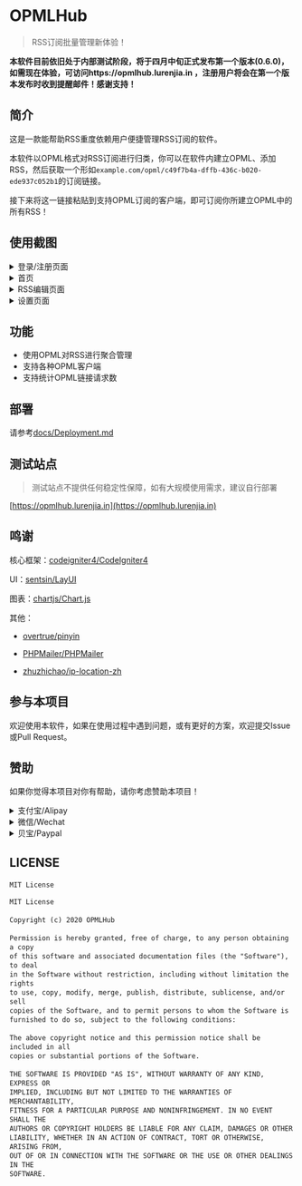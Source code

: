 # OPMLHub

> RSS订阅批量管理新体验！

**本软件目前依旧处于内部测试阶段，将于四月中旬正式发布第一个版本(0.6.0)，如需现在体验，可访问https://opmlhub.lurenjia.in ，注册用户将会在第一个版本发布时收到提醒邮件！感谢支持！**

## 简介

这是一款能帮助RSS重度依赖用户便捷管理RSS订阅的软件。

本软件以OPML格式对RSS订阅进行归类，你可以在软件内建立OPML、添加RSS，然后获取一个形如`example.com/opml/c49f7b4a-dffb-436c-b020-ede937c052b1`的订阅链接。

接下来将这一链接粘贴到支持OPML订阅的客户端，即可订阅你所建立OPML中的所有RSS！

## 使用截图

<details>
  <summary>登录/注册页面</summary>
  <img src="https://raw.githubusercontent.com/LuRenJiasWorld/OPMLHub/master/images/snapshot_login.png" width="600" />
</details>

<details>
  <summary>首页</summary>
  <img src="https://raw.githubusercontent.com/LuRenJiasWorld/OPMLHub/master/images/snapshot_homepage.png" width="600" />
</details>

<details>
  <summary>RSS编辑页面</summary>
    <img src="https://raw.githubusercontent.com/LuRenJiasWorld/OPMLHub/master/images/snapshot_rss_edit.png" width="600" />
</details>

<details>
  <summary>设置页面</summary>
      <img src="https://raw.githubusercontent.com/LuRenJiasWorld/OPMLHub/master/images/snapshot_settings.png" width="600" />
</details>

## 功能

- 使用OPML对RSS进行聚合管理
- 支持各种OPML客户端
- 支持统计OPML链接请求数

## 部署

请参考[docs/Deployment.md](https://github.com/LuRenJiasWorld/OPMLHub/blob/master/docs/Deployment.md)

## 测试站点

> 测试站点不提供任何稳定性保障，如有大规模使用需求，建议自行部署

[https://opmlhub.lurenjia.in](https://opmlhub.lurenjia.in)

## 鸣谢

核心框架：[codeigniter4/CodeIgniter4](https://github.com/codeigniter4/CodeIgniter4)

UI：[sentsin/LayUI](https://github.com/sentsin/layui)

图表：[chartjs/Chart.js](https://github.com/chartjs/Chart.js)

其他：

- [overtrue/pinyin](https://github.com/overtrue/pinyin)

- [PHPMailer/PHPMailer](https://github.com/PHPMailer/PHPMailer)

- [zhuzhichao/ip-location-zh](https://github.com/zhuzhichao/ip-location-zh)

## 参与本项目

欢迎使用本软件，如果在使用过程中遇到问题，或有更好的方案，欢迎提交Issue或Pull Request。

## 赞助

如果你觉得本项目对你有帮助，请你考虑赞助本项目！

<details>
  <summary>支付宝/Alipay</summary>
      <img src="https://raw.githubusercontent.com/LuRenJiasWorld/OPMLHub/master/images/donate_alipay.png" width="600" />
</details>

<details>
  <summary>微信/Wechat</summary>
      <img src="https://raw.githubusercontent.com/LuRenJiasWorld/OPMLHub/master/images/donate_wechat.png" width="600" />
</details>

<details>
  <summary>贝宝/Paypal</summary>
  <a href="https://www.paypal.me/lurenjia" target="_blank">https://www.paypal.me/lurenjia</a>
</details>

## LICENSE

`MIT License`

```
MIT License

Copyright (c) 2020 OPMLHub

Permission is hereby granted, free of charge, to any person obtaining a copy
of this software and associated documentation files (the "Software"), to deal
in the Software without restriction, including without limitation the rights
to use, copy, modify, merge, publish, distribute, sublicense, and/or sell
copies of the Software, and to permit persons to whom the Software is
furnished to do so, subject to the following conditions:

The above copyright notice and this permission notice shall be included in all
copies or substantial portions of the Software.

THE SOFTWARE IS PROVIDED "AS IS", WITHOUT WARRANTY OF ANY KIND, EXPRESS OR
IMPLIED, INCLUDING BUT NOT LIMITED TO THE WARRANTIES OF MERCHANTABILITY,
FITNESS FOR A PARTICULAR PURPOSE AND NONINFRINGEMENT. IN NO EVENT SHALL THE
AUTHORS OR COPYRIGHT HOLDERS BE LIABLE FOR ANY CLAIM, DAMAGES OR OTHER
LIABILITY, WHETHER IN AN ACTION OF CONTRACT, TORT OR OTHERWISE, ARISING FROM,
OUT OF OR IN CONNECTION WITH THE SOFTWARE OR THE USE OR OTHER DEALINGS IN THE
SOFTWARE.
```

